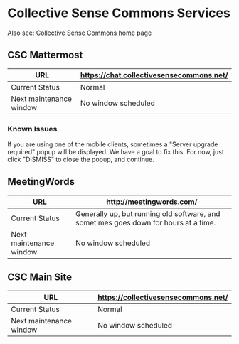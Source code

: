 # Collective Sense Commons Services

Also see: [Collective Sense Commons home page](https://collectivesensecommons.org/)

## CSC Mattermost

| URL                     | https://chat.collectivesensecommons.net/ |
| ----------------------- | ---------------------------------------- |
| Current Status          | Normal                                   |
| Next maintenance window | No window scheduled                      |

### Known Issues

If you are using one of the mobile clients, sometimes a "Server upgrade required" popup will be displayed.  We have a goal to fix this. For now, just click "DISMISS" to close the popup, and continue.

## MeetingWords

| URL                     | http://meetingwords.com/ |
| ----------------------- | ------------------------ |
| Current Status          | Generally up, but running old software, and sometimes goes down for hours at a time. |
| Next maintenance window | No window scheduled |

## CSC Main Site

| URL                     | https://collectivesensecommons.net/ |
| ----------------------- | ----------------------------------- |
| Current Status          | Normal                              |
| Next maintenance window | No window scheduled                 |

